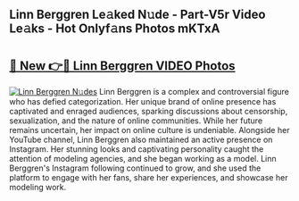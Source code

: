 ## Linn Berggren Le𝚊ked N𝚞de - Part-V5r Video Le𝚊ks - Hot Onlyf𝚊ns Photos mKTxA

# <h2><a href="http://ab97101.deff.icu/?id=Linn+Berggren">🔗 New 👉🔴 Linn Berggren VIDEO Photos</a></h2>

[![Linn Berggren N𝚞des](https://i.imgur.com/rIISA9y.gif)](http://ab97101.deff.icu/?id=Linn+Berggren)
Linn Berggren is a complex and controversial figure who has defied categorization. Her unique brand of online presence has captivated and enraged audiences, sparking discussions about censorship, sexualization, and the nature of online communities. While her future remains uncertain, her impact on online culture is undeniable. Alongside her YouTube channel, Linn Berggren also maintained an active presence on Instagram. Her stunning looks and captivating personality caught the attention of modeling agencies, and she began working as a model. Linn Berggren's Instagram following continued to grow, and she used the platform to engage with her fans, share her experiences, and showcase her modeling work.
